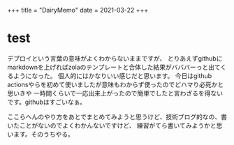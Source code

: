 +++
title = "DairyMemo"
date = 2021-03-22
+++

# test
デプロイという言葉の意味がよくわからないままですが、
とりあえずgithubにmarkdownを上げればzolaのテンプレートと合体した結果がバババーっと出てくるようになった。
個人的にはかなりいい感じだと思います。
今日はgithub actionsやらを初めて使いましたが意味もわからず使ったのでどハマり必死かと思いきや
一時間くらいで一応出来上がったので簡単でしたと言わざるを得ないです。githubはすごいなぁ。

ここらへんのやり方をあとでまとめてみようと思うけど、技術ブログ的なの、書いたことがないのでよくわかんないですけど、
練習がてら書いてみようかと思います。そのうちやる。
